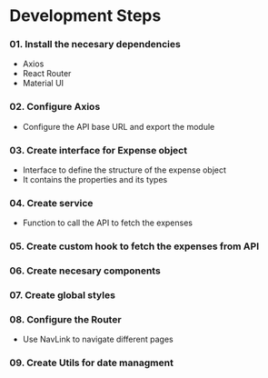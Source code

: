 # Development Steps

### 01. Install the necesary dependencies
* Axios
* React Router
* Material UI

### 02. Configure Axios
* Configure the API base URL and export the module

### 03. Create interface for Expense object
* Interface to define the structure of the expense object
* It contains the properties and its types

### 04. Create service
* Function to call the API to fetch the expenses

### 05. Create custom hook to fetch the expenses from API

### 06. Create necesary components

### 07. Create global styles

### 08. Configure the Router
* Use NavLink to navigate different pages

### 09. Create Utils for date managment
